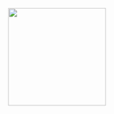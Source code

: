 <img src="https://github.com/user-attachments/assets/d15d5872-285c-4449-b6fd-47ed605ca805" width="200">
